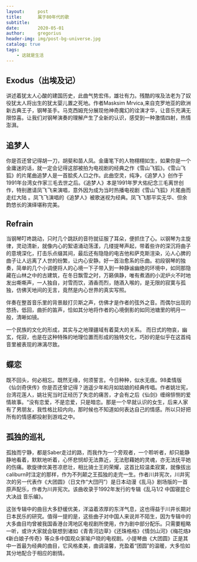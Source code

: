 ```yaml
---
layout:     post
title:      属于80年代的歌
subtitle:   
date:       2020-05-01
author:     gregorius
header-img: img/post-bg-universe.jpg
catalog: true
tags:
    - 这就是生活
---
```


## Exodus（出埃及记）

讲述着犹太人心酸的建国历史，此曲气势宏伟，雄壮有力。残酷的埃及法老为了奴役犹太人将出生的犹太婴儿置之死地。作者Masksim Mrvica,来自克罗地亚的欧洲新古典王子，钢琴圣手。马克西姆充分展现他神奇魔幻的诠演才华，让音乐充满无限惊喜。让我们对钢琴演奏的理解产生了全新的认识，感受到一种激情四射，热情澎湃。

## 追梦人

你是否还曾记得胡一刀，胡斐和苗人凤。金庸笔下的人物栩栩如生，如果你是一个金庸迷的话，就一定会记得这部被拍为电视剧的经典之作《雪山飞狐》。《雪山飞狐》的片尾曲追梦人是一首脍炙人口之作。此曲空灵，纯净，《追梦人》创作于1991年台湾女作家三毛去世之后。《追梦人》本是1991年罗大佑纪念三毛离世创作，特别邀请凤飞飞来演唱，意外因为成为当时热播电视剧《雪山飞狐》片尾曲而走红大陆 。凤飞飞演唱的《追梦人》被歌迷视为经典。凤飞飞那平实无华、但余韵悠长的演绎堪称完美。

## Refrain

当钢琴叮咚跳动，只时几个跳跃的音符就征服了耳朵，便抓住了心。以钢琴为主旋律，灵动清新，就像内心的絮语涌动荡漾，几缕提琴声起，带着些许的深沉将曲子的意境深化，打击乐点缀其间，最后还有隐隐的电吉他和萨克斯渲染，沁人心脾的曲子让人远离了人世的纷繁，让内心安静。好一首治愈系的乐曲。初段钢琴的独奏，简单的几个小调便将人的心境一下子带入到一种静谧幽绝的环境中，如同那隐藏在山林之中的古建筑，在冬日飘雪之时，万籁俱静，唯有煮酒的小泥炉火不时地发出嘶嘶声，一人独自，对雪而饮，酒香而烈，随酒入喉的，是无限的寂寞与孤独，仿佛天地间的无言，竟然是内心世界的真实写照。

伴奏在整首音乐里的背景敲打贝斯之声，仿佛才是作者的弦外之音。而偶尔出现的悠扬，低回，曲折的笛声，恰如其分地将作者的心境倒影的如同池塘里的明月一般，清晰如镜。

一个民族的文化的形成，其实与之地理疆域有着莫大的关系。 而日式的物哀，幽玄，侘寂，也是在这种特殊的地理位置而形成的独特文化，巧妙的是似乎在这首纯音里被表现的淋漓尽致。

## 蝶恋

既不回头，何必相忘。既然无缘，何须誓言。今日种种，似水无痕。98柔情版《仙剑奇侠传》你是否还曾记得？逍遥少年和月如姑娘的经典传唱。作者姚壮宪，台湾花莲人，姚壮宪当时正经历了失恋的痛苦，才会有之后《仙剑》缠绵悱恻的爱情故事。“没有恋爱，不是恋爱，只是暗恋。那是一个早就认识的女生，后来人家有了男朋友，我性格比较内向，那时候也不知道如何表达自己的情感。所以只好把所有的情感都投射到游戏之中。

## 孤独的巡礼

孤独而宁静，都是Saber走过的路，而我作为一个旁观者，一个聆听者，却只能静静地看着，默默地听着，心怀悲悯却无法靠近，无法慰藉她的灵魂，亦无法抚平她的伤痛。歌旋律优美苍凉悲壮，相比骑士王的荣耀，这首比较温柔寂寞，就像拔出caliburn时注定的那样，作为不列颠之王孤独的走完一生。作者川井宪次，川井宪次的另一代表作《大团圆》（日文作“大団円”）是日本动漫《乱马》剧场版的一首原声配乐，作者为川井宪次。该曲收录于1992年发行的专辑《乱马1/2 中国寝昆仑大决战 音乐编》。

这张专辑中的曲目大多舒缓优美，洋溢着浓厚的东洋气息，这也得益于川井长期对日本民乐的研究。值得一提的是，这些曲子对中国人来说并不陌生，因为专辑中的大多曲目均曾被我国香港台湾地区电视剧所使用，作为剧中部分配乐。只需要粗略一听，或许大家就会联想到诸如《青青河边草》《还珠格格》《情剑山河》《梅花烙》《新白娘子传奇》等众多中国观众家喻户晓的电视剧。小提琴曲《大团圆》正是其中一首最为经典的曲目，它风格柔美，曲调温馨，充盈着“团圆”的温暖，大多恰如其分地配合于相应的剧情。
